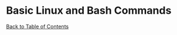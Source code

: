 # Basic Linux and Bash Commands

[Back to Table of Contents](https://github.com/Pomona-ITS/DailyChallenges/blob/main/README.md)
